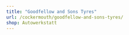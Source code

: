 ```yaml
---
title: "Goodfellow and Sons Tyres"
url: /cockermouth/goodfellow-and-sons-tyres/
shop: Autowerkstatt
---
```

